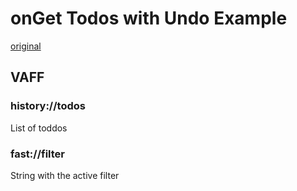 # onGet Todos with Undo Example

[original](https://github.com/reduxjs/redux/tree/master/examples/todos-with-undo)

## VAFF

### history://todos
List of toddos

### fast://filter
String with the active filter

